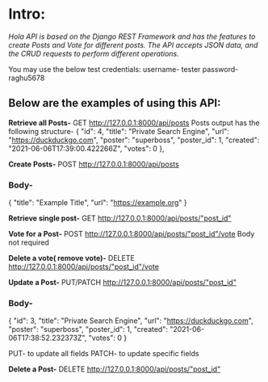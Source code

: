 # Intro:
*Hola API is based on the Django REST Framework and has the features to create Posts and Vote for different posts.
The API accepts JSON data, and the CRUD requests to perform different operations.*

You may use the below test credentials:
username- tester
password- raghu5678

## Below are the examples of using this API:

**Retrieve all Posts-** GET <http://127.0.0.1:8000/api/posts>
Posts output has the following structure-
   	{
        "id": 4,
        "title": "Private Search Engine",
        "url": "https://duckduckgo.com",
        "poster": "superboss",
        "poster_id": 1,
        "created": "2021-06-06T17:39:00.422266Z",
        "votes": 0
    	},

**Create Posts-** POST <http://127.0.0.1:8000/api/posts>
### Body-

{
    "title": "Example Title",
    "url": "https://example.org"
}

**Retrieve single post-** GET <http://127.0.0.1:8000/api/posts/"post_id">

**Vote for a Post-** POST <http://127.0.0.1:8000/api/posts/"post_id"/vote>
Body not required

**Delete a vote( remove vote)-** DELETE <http://127.0.0.1:8000/api/posts/"post_id"/vote>

**Update a Post-** PUT/PATCH <http://127.0.0.1:8000/api/posts/"post_id">
### Body-

{
    "id": 3,
    "title": "Private Search Engine",
    "url": "https://duckduckgo.com",
    "poster": "superboss",
    "poster_id": 1,
    "created": "2021-06-06T17:38:52.232373Z",
    "votes": 0
}

PUT- to update all fields
PATCH- to update specific fields

**Delete a Post-** DELETE <http://127.0.0.1:8000/api/posts/"post_id">
